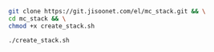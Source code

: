 ```bash
git clone https://git.jisoonet.com/el/mc_stack.git && \
cd mc_stack && \
chmod +x create_stack.sh
```

```bash
./create_stack.sh
```